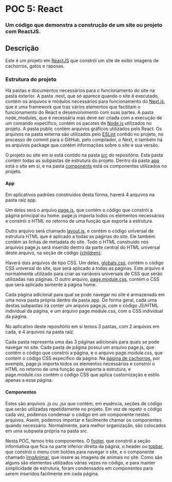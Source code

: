 # POC 5: React
### Um código que demonstra a construção de um site ou projeto com ReactJS.

## Descrição
Este é um projeto em [ReactJS](https://react.dev/) que constrói um site de exibir imagens de cachorros, gatos e raposas.

### Estrutura do projeto
Há pastas e documentos necessários para o funcionamento do site na pasta exterior. A pasta .next, que só aparece quando o site é executado, contém os arquivos e módulos necessários para funcionamento do [Next.js](https://nextjs.org/docs), que é uma framework que traz vários elementos que facilitam o funcionamento do React e desenvolvimento com suas partes. A pasta node_modules, que é necessária mas deve ser criada com a execução de um comando específico, contém os pacotes de [Node.js](https://nodejs.org/en/learn/getting-started/introduction-to-nodejs) utilizados no projeto. A pasta public contém arquivos gráficos utilizados pelo React. Os arquivos na pasta externa são utilizados pelo [ESLint](https://eslint.org/) contido no projeto, no processo de commit para o GitHub, pelo compilador, o Next, e também há os arquivos package que contém informações sobre o site e sua versão.

O projeto ou site em si está contido na pasta [src](/src) do repositório. Esta pasta contém todas as subpastas de estrutura do projeto. Dentro da pasta [app](/src/app) está o site em si, e na pasta [components](/src/components) está os componentes utilizados no projeto.

#### App
Em aplicativos padrões construídos desta forma, haverá 4 arquivos na pasta raíz app. 

Um deles será o arquivo [page.js](src/app/page.js), que contém o código que constrói a página principal ou home. page.js importa todos os elementos necessários e constrói o HTML no retorno de uma função que exporta a estrutura.

Outro arquivo será chamado [layout.js](src/app/layout.js), e contém o código universal de estrutura HTML que é aplicado a todas as páginas do site. Ele também contém as linhas de metadata do site. Todo o HTML construído nos arquivos page.js será inserido dentro da parte central do HTML universal deste arquivo, na seção de código [{children}](https://github.com/aug975/POC5/blob/6960470ebe832662c98ec663598ffada2af25ec3/src/app/layout.js#L20).

Haverá dois arquivos de tipo CSS. Um deles, [globals.css](src/app/globals.css), contém o código CSS universal do site, que será aplicado a todas as páginas. Este arquivo é normalmente utilizado para criar as variáveis universais de CSS que serão utilizadas nas páginas.
O outro arquivo, [page.module.css](src/app/page.module.css), contém o CSS que será aplicado somente à página home.

Cada página adicional para qual se pode navegar no site é armazenada em uma nova pasta própria dentro da pasta app. De forma geral, cada uma destas subpastas irá conter um arquivo page.js, com o código JS/HTML individual da página, e um arquivo page.module.css, com o CSS individual da página.

No aplicativo deste repositório em si temos 3 pastas, com 2 arquivos em cada, e 4 arquivos na pasta raiz. 

Cada pasta representa uma das 3 páginas adicionais para quais se pode navegar no site. Cada pasta de página possui um arquivo page.js, que contém o código que constrói a página, e o arquivo page.module.css, que contém o código CSS específico da página. Na [página de cachorros](/src/app/cachorros), por exemplo, page.js importa todos os elementos necessários e constrói o HTML no retorno de uma função que exporta a estrutura, e page.module.css contém o código CSS que aplica customização e estilo apenas a essa página. 

#### Componentes
Estes são arquivos .js ou .jsx que contém, em essência, seções de código que serão utilizadas repetidamente no projeto. Em vez de repetir o código cada vez, podemos condensar o código em um componente nestes arquivos. Assim, podemos importar e facilmente chamar os componentes quando necessário. Normalmente, para melhor organização, são colocados em uma subpasta própria na pasta src.

Nesta POC, temos três componentes. O [footer](/src/components/footer.jsx), que constrói a seção informativa que fica na parte inferior direita da página, o header ou [topbar](/src/components/topbar.jsx), que constrói o menu com botões para navegar o site, e o componente chamado [ImgAnimal](/src/components/imganimal.jsx), que insere as imagens de animais no site.
Como são alguns são elementos utilizados várias vezes no código, e para manter simplicidade de estrutura, foram condensados em componentes para serem inseridos facilmente em cada página.
